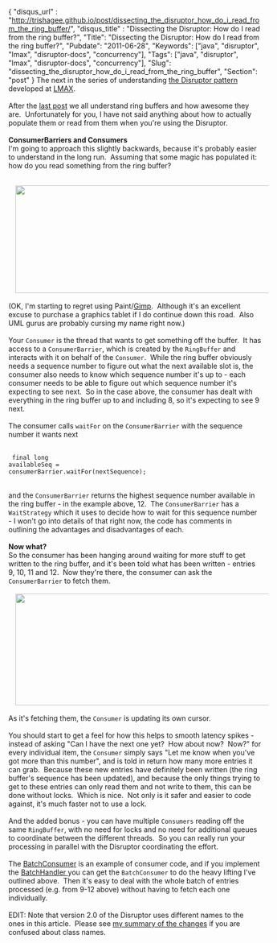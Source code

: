 {
 "disqus_url" : "http://trishagee.github.io/post/dissecting_the_disruptor_how_do_i_read_from_the_ring_buffer/",
 "disqus_title" : "Dissecting the Disruptor: How do I read from the ring buffer?",
 "Title": "Dissecting the Disruptor: How do I read from the ring buffer?",
 "Pubdate": "2011-06-28",
 "Keywords": ["java", "disruptor", "lmax", "disruptor-docs", "concurrency"],
 "Tags": ["java", "disruptor", "lmax", "disruptor-docs", "concurrency"],
 "Slug": "dissecting_the_disruptor_how_do_i_read_from_the_ring_buffer",
 "Section": "post"
}
The next in the series of understanding <a href="http://code.google.com/p/disruptor/">the Disruptor pattern</a> developed at <a href="http://www.lmaxtrader.com/">LMAX</a>.<br /><br />After the <a href="http://mechanitis.blogspot.com/2011/06/dissecting-disruptor-whats-so-special.html">last post</a> we all understand ring buffers and how awesome they are. &nbsp;Unfortunately for you, I have not said anything about how to actually populate them or read from them when you're using the Disruptor.<br /><br /><b>ConsumerBarriers and Consumers</b><br />I'm going to approach this slightly backwards, because it's probably easier to understand in the long run. &nbsp;Assuming that some magic has populated it: how do you read something from the ring buffer? <br /><br /><div class="separator" style="clear: both; text-align: center;"><a href="http://1.bp.blogspot.com/-XfVLYjAqNeY/TgjrImkZ-BI/AAAAAAAAIEg/_SM2EqIgATs/s1600/ConsumerWaitFor.png" imageanchor="1" style="margin-left: 1em; margin-right: 1em; text-align: center;"><img border="0" height="214" src="http://1.bp.blogspot.com/-XfVLYjAqNeY/TgjrImkZ-BI/AAAAAAAAIEg/_SM2EqIgATs/s640/ConsumerWaitFor.png" width="640" /></a></div><br />(OK, I'm starting to regret using Paint/<a href="http://www.gimp.org/">Gimp</a>. &nbsp;Although it's an excellent excuse to purchase a graphics tablet if I do continue down this road. &nbsp;Also UML gurus are probably cursing my name right now.)<br /><br />Your <code>Consumer</code> is the thread that wants to get something off the buffer. &nbsp;It has access to a <code>ConsumerBarrier</code>, which is created by the <code>RingBuffer</code> and interacts with it on behalf of the <code>Consumer</code>. &nbsp;While the ring buffer obviously needs a sequence number to figure out what the next available slot is, the consumer also needs to know which sequence number it's up to - each consumer needs to be able to figure out which sequence number it's expecting to see next. &nbsp;So in the case above, the consumer has dealt with everything in the ring buffer up to and including 8, so it's expecting to see 9 next.<br /><br />The consumer calls <code>waitFor</code> on the <code>ConsumerBarrier</code> with the sequence number it wants next<br /><br /><pre><code style="font-size: 12px;">    final long availableSeq = consumerBarrier.waitFor(nextSequence);<br /></code></pre><br />and the <code>ConsumerBarrier</code> returns the highest sequence number available in the ring buffer - in the example above, 12. &nbsp;The <code>ConsumerBarrier</code> has a <code>WaitStrategy</code> which it uses to decide how to wait for this sequence number - I won't go into details of that right now, the code has comments in outlining the advantages and disadvantages of each.<br /><br /><b>Now what?</b><br />So the consumer has been hanging around waiting for more stuff to get written to the ring buffer, and it's been told what has been written - entries 9, 10, 11 and 12. &nbsp;Now they're there, the consumer can ask the <code>ConsumerBarrier</code> to fetch them.<br /><br /><div class="separator" style="clear: both; text-align: center;"></div><div class="separator" style="clear: both; text-align: center;"><a href="http://2.bp.blogspot.com/-NKI4nQgA_Co/TgjsGRyaTWI/AAAAAAAAIEk/S7fAyNrjlXQ/s1600/ConsumerRequest.png" imageanchor="1" style="margin-left: 1em; margin-right: 1em;"><img border="0" height="222" src="http://2.bp.blogspot.com/-NKI4nQgA_Co/TgjsGRyaTWI/AAAAAAAAIEk/S7fAyNrjlXQ/s640/ConsumerRequest.png" width="640" /></a></div><br />As it's fetching them, the <code>Consumer</code> is updating its own cursor. <br /><br />You should start to get a feel for how this helps to smooth latency spikes - instead of asking "Can I have the next one yet? &nbsp;How about now? &nbsp;Now?" for every individual item, the <code>Consumer</code> simply says "Let me know when you've got more than this number", and is told in return how many more entries it can grab. &nbsp;Because these new entries have definitely been written (the ring buffer's sequence has been updated), and because the only things trying to get to these entries can only read them and not write to them, this can be done without locks. &nbsp;Which is nice. &nbsp;Not only is it safer and easier to code against, it's much faster not to use a lock.<br /><br />And the added bonus - you can have multiple <code>Consumers</code> reading off the same <code>RingBuffer</code>, with no need for locks and no need for additional queues to coordinate between the different threads. &nbsp;So you can really run your processing in parallel with the Disruptor coordinating the effort.<br /><br />The <a href="http://code.google.com/p/disruptor/source/browse/trunk/code/src/main/com/lmax/disruptor/BatchConsumer.java">BatchConsumer</a> is an example of consumer code, and if you implement the <a href="http://code.google.com/p/disruptor/source/browse/trunk/code/src/main/com/lmax/disruptor/BatchHandler.java">BatchHandler </a>you can get the <code>BatchConsumer</code> to do the heavy lifting I've outlined above. &nbsp;Then it's easy to deal with the whole batch of entries processed (e.g. from 9-12 above) without having to fetch each one individually.<br /><br />EDIT: Note that version 2.0 of the Disruptor uses different names to the ones in this article. &nbsp;Please see&nbsp;<a href="http://mechanitis.blogspot.com/2011/08/disruptor-20-all-change-please.html">my summary of the changes</a>&nbsp;if you are confused about class names.
